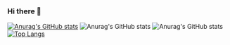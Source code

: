 ### Hi there 👋

[![Anurag's GitHub stats](https://github-readme-stats.vercel.app/api?username=hollymcevoy)](https://github.com/anuraghazra/github-readme-stats)
![Anurag's GitHub stats](https://github-readme-stats.vercel.app/api?username=hollymcevoy&show_icons=true)
![Anurag's GitHub stats](https://github-readme-stats.vercel.app/api?username=hollymcevoy&show_icons=true&theme=cobalt)
[![Top Langs](https://github-readme-stats.vercel.app/api/top-langs/?username=hollymcevoy)](https://github.com/anuraghazra/github-readme-stats)
